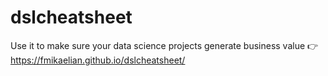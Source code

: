 # dslcheatsheet

Use it to make sure your data science projects generate business value 👉 https://fmikaelian.github.io/dslcheatsheet/
